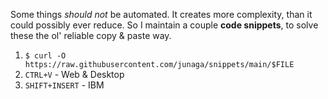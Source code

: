 Some things _should not_ be automated. It creates more complexity, than it could possibly ever reduce. So I maintain a couple **code snippets**, to solve these the ol' reliable copy & paste way.

1. `$ curl -O https://raw.githubusercontent.com/junaga/snippets/main/$FILE`
2. `CTRL+V` - Web & Desktop
3. `SHIFT+INSERT` - IBM
